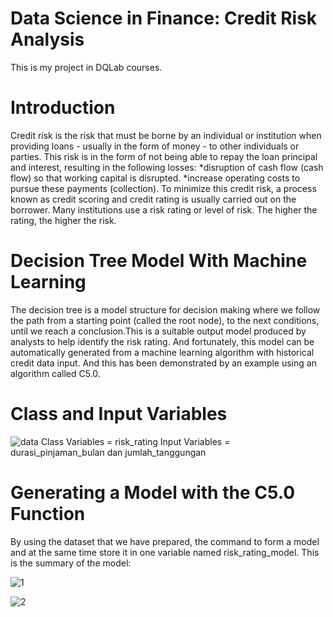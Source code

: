 # Data Science in Finance: Credit Risk Analysis
   This is my project in DQLab courses. 

# Introduction
   Credit risk is the risk that must be borne by an individual or institution when providing loans - usually in the form of money - to other individuals or parties.
   This risk is in the form of not being able to repay the loan principal and interest, resulting in the following losses:
    *disruption of cash flow (cash flow) so that working capital is disrupted. 
    *increase operating costs to pursue these payments (collection).
   To minimize this credit risk, a process known as credit scoring and credit rating is usually carried out on the borrower.
   Many institutions use a risk rating or level of risk. The higher the rating, the higher the risk.
   
 # Decision Tree Model With Machine Learning
   The decision tree is a model structure for decision making where we follow the path from a starting point (called the root node), to the next conditions, until we reach a      conclusion.This is a suitable output model produced by analysts to help identify the risk rating. And fortunately, this model can be automatically generated from a machine learning algorithm with historical credit data input. And this has been demonstrated by an example using an algorithm called C5.0.
   
 # Class and Input Variables
![data](https://user-images.githubusercontent.com/82941103/115706931-5f0d5d80-a398-11eb-9969-e09afc145e8e.png)
Class Variables = risk_rating
Input Variables = durasi_pinjaman_bulan dan jumlah_tanggungan

# Generating a Model with the C5.0 Function
By using the dataset that we have prepared, the command to form a model and at the same time store it in one variable named risk_rating_model. 
This is the summary of the model:

![1](https://user-images.githubusercontent.com/82941103/115709513-8285d780-a39b-11eb-8ab0-98043e90aac9.JPG) 

![2](https://user-images.githubusercontent.com/82941103/115709540-8a457c00-a39b-11eb-8e2b-b24a54a7f894.JPG)

